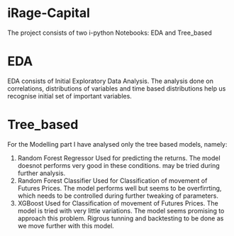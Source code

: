 # iRage-Capital

The project consists of two i-python Notebooks: EDA and Tree_based

# EDA
EDA consists of Initial Exploratory Data Analysis. The analysis done on correlations, distributions of variables and time based distributions help us recognise initial set of important variables.

# Tree_based
For the Modelling part I have analysed only the tree based models, namely:

1. Random Forest Regressor
  Used for predicting the returns. The model doesnot performs very good in these conditions. may be tried during further analysis.
2. Random Forest Classifier
  Used for Classification of movement of Futures Prices. The model performs well but seems to be overfirrting, which needs to be controlled during further tweaking of parameters.
3. XGBoost
  Used for Classification of movement of Futures Prices. The model is tried with very little variations. The model seems promising to approach this problem. Rigrous tunning and backtesting to be done as we move further with this model.
